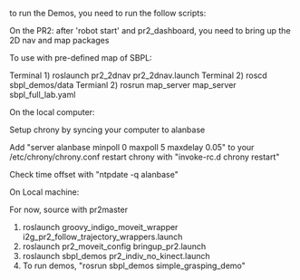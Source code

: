 to run the Demos, you need to run the follow scripts:

On the PR2:
  after 'robot start' and pr2_dashboard, you need to bring up the 2D nav and map packages

  To use with pre-defined map of SBPL:

  Terminal 1) roslaunch pr2_2dnav pr2_2dnav.launch
  Terminal 2) roscd sbpl_demos/data
  Termianl 2) rosrun map_server map_server sbpl_full_lab.yaml


 On the local computer:

 Setup chrony by syncing your computer to alanbase

 Add "server alanbase minpoll 0 maxpoll 5 maxdelay 0.05" to your /etc/chrony/chrony.conf
 restart chrony with "invoke-rc.d chrony restart"

 Check time offset with 
 "ntpdate -q alanbase"

On Local machine:

For now, source with pr2master

1) roslaunch groovy_indigo_moveit_wrapper i2g_pr2_follow_trajectory_wrappers.launch
2) roslaunch pr2_moveit_config bringup_pr2.launch 
3) roslaunch sbpl_demos pr2_indiv_no_kinect.launch
4) To run demos, "rosrun sbpl_demos simple_grasping_demo"